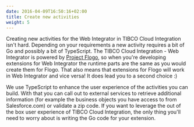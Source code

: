 ```yaml
---
date: 2016-04-09T16:50:16+02:00
title: Create new activities
weight: 5
---
```


Creating new activities for the Web Integrator in TIBCO Cloud Integration isn't hard. Depending on your requirements a new activity requires a bit of Go and possibly a bit of TypeScript. The TIBCO Cloud Integration - Web Integrator is powered by [Project Flogo](https://flogo.io), so when you're developing extensions for Web Integrator the runtime parts are the same as you would create them for Flogo. That also means that extensions for Flogo will work in Web Integrator and vice versa! It does lead you to a second choice :)

We use TypeScript to enhance the user experience of the activities you can build. With that you can call out to external services to retrieve additional information (for example the business objects you have access to from Salesforce.com) or validate a zip code. If you want to leverage the out of the box user experience of TIBCO Cloud Integration, the only thing you'll need to worry about is writing the Go code for your extension.
